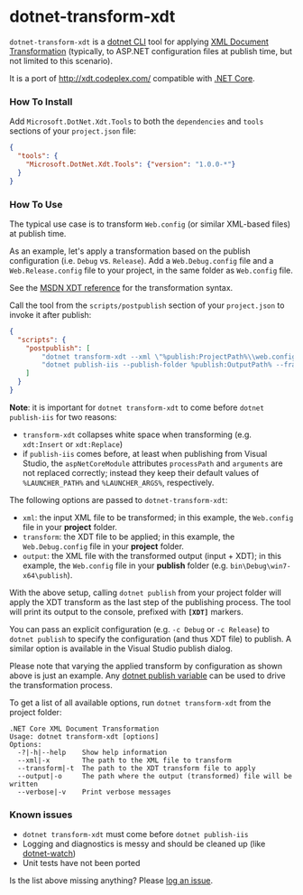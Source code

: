 dotnet-transform-xdt
===
`dotnet-transform-xdt` is a [dotnet CLI](https://github.com/dotnet/cli) tool for applying 
[XML Document Transformation](https://msdn.microsoft.com/en-us/library/dd465326.aspx) 
(typically, to ASP.NET configuration files at publish time, but not limited to this scenario). 

It is a port of <http://xdt.codeplex.com/> compatible with [.NET Core](http://dotnet.github.io/).

### How To Install

Add `Microsoft.DotNet.Xdt.Tools` to both the `dependencies` and `tools` sections of your `project.json` file:

```json
{
  "tools": {
    "Microsoft.DotNet.Xdt.Tools": {"version": "1.0.0-*"}
  }
}
```

### How To Use

The typical use case is to transform `Web.config` (or similar XML-based files) at publish time.

As an example, let's apply a transformation based on the publish configuration (i.e. `Debug` vs.
`Release`). Add a `Web.Debug.config` file and a `Web.Release.config` file to your project, in the 
same folder as `Web.config` file. 

See the [MSDN XDT reference](https://msdn.microsoft.com/en-us/library/dd465326.aspx)
for the transformation syntax. 

Call the tool from the `scripts/postpublish` section of your `project.json` to invoke it after publish:

```json
{
  "scripts": {
    "postpublish": [
	    "dotnet transform-xdt --xml \"%publish:ProjectPath%\\web.config\" --transform \"%publish:ProjectPath%\\web.%publish:Configuration%.config\" --output \"%publish:OutputPath%\\Web.config\"",
        "dotnet publish-iis --publish-folder %publish:OutputPath% --framework %publish:FullTargetFramework%"
	]
  }
}
```
**Note**: it is important for `dotnet transform-xdt` to come before `dotnet publish-iis` for two reasons:
- `transform-xdt` collapses white space when transforming (e.g. `xdt:Insert` or `xdt:Replace`)
- if `publish-iis` comes before, at least when publishing from Visual Studio, the `aspNetCoreModule` attributes `processPath` and `arguments` are not replaced correctly; instead they keep their default values of `%LAUNCHER_PATH%` and `%LAUNCHER_ARGS%`, respectively.

The following options are passed to `dotnet-transform-xdt`:
- `xml`: the input XML file to be transformed; in this example, the `Web.config` file in your **project** folder.
- `transform`: the XDT file to be applied; in this example, the `Web.Debug.config` file in your **project** folder.
- `output`: the XML file with the transformed output (input + XDT); in this example, the `Web.config` file 
  in your **publish** folder (e.g. `bin\Debug\win7-x64\publish`).

With the above setup, calling `dotnet publish` from your project folder will apply the XDT transform 
as the last step of the publishing process. The tool will print its output to the console, prefixed with
**`[XDT]`** markers.

You can pass an explicit configuration (e.g. `-c Debug` or `-c Release`) to `dotnet publish` 
to specify the configuration (and thus XDT file) to publish. A similar option is available in the Visual
Studio publish dialog.

Please note that varying the applied transform by configuration as shown above is just an example. 
Any [dotnet publish variable](https://github.com/dotnet/cli/blob/f4ceb1f2136c5b0be16a7b551d28f5634a6c84bb/src/dotnet/commands/dotnet-publish/PublishCommand.cs#L108-L113)
can be used to drive the transformation process. 

To get a list of all available options, run `dotnet transform-xdt` from the project folder:

```
.NET Core XML Document Transformation
Usage: dotnet transform-xdt [options]
Options:
  -?|-h|--help    Show help information
  --xml|-x        The path to the XML file to transform
  --transform|-t  The path to the XDT transform file to apply
  --output|-o     The path where the output (transformed) file will be written
  --verbose|-v    Print verbose messages
```

### Known issues

- `dotnet transform-xdt` must come before `dotnet publish-iis` 
- Logging and diagnostics is messy and should be cleaned up (like [dotnet-watch](https://github.com/aspnet/dotnet-watch))
- Unit tests have not been ported

Is the list above missing anything? Please [log an issue](https://github.com/nil4/dotnet-transform-xdt/issues).
